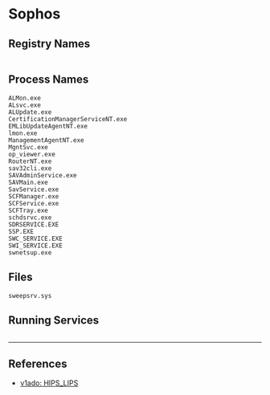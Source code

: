# Sophos

## Registry Names

```

```

## Process Names

```
ALMon.exe
ALsvc.exe
ALUpdate.exe
CertificationManagerServiceNT.exe
EMLibUpdateAgentNT.exe
lmon.exe
ManagementAgentNT.exe
MgntSvc.exe
op_viewer.exe
RouterNT.exe
sav32cli.exe 
SAVAdminService.exe
SAVMain.exe
SavService.exe
SCFManager.exe
SCFService.exe
SCFTray.exe
schdsrvc.exe
SDRSERVICE.EXE
SSP.EXE
SWC_SERVICE.EXE
SWI_SERVICE.EXE
swnetsup.exe
```

## Files

```
sweepsrv.sys
```

## Running Services

```

```

---
## References

- [v1ado: HIPS_LIPS](https://github.com/v1ado/HIPS_LIPS)